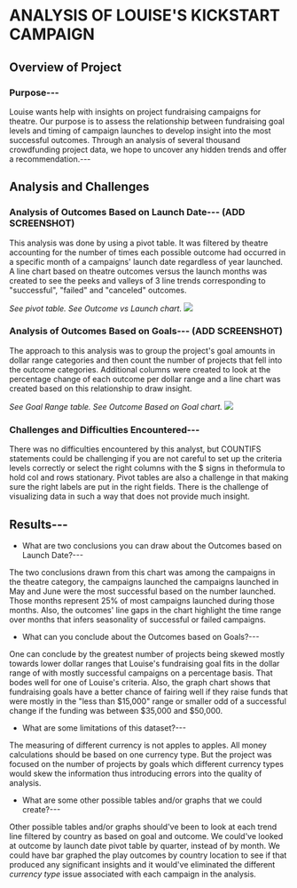 # **ANALYSIS OF LOUISE'S KICKSTART CAMPAIGN**

## **Overview of Project**
### Purpose---
Louise wants help with insights on project fundraising campaigns for theatre. 
Our purpose is to assess the relationship between fundraising goal levels and 
timing of campaign launches to develop insight into the most successful outcomes. 
Through an analysis of several thousand crowdfunding project data, we hope to 
uncover any hidden trends and offer a recommendation.---


## Analysis and Challenges
### Analysis of Outcomes Based on Launch Date--- (ADD SCREENSHOT)

This analysis was done by using a pivot table. It was filtered by theatre
accounting for the number of times each possible outcome had occurred in a specific month
of a campaigns' launch date regardless of year launched. A line chart based on theatre
outcomes versus the launch months was created to see the peeks and valleys of 3 line 
trends corresponding to "successful", "failed" and "canceled" outcomes.

_See pivot table.  See Outcome vs Launch chart._
![](KJRE54/ProjectPics/Theater_Outcomes_vs_Launch.png)


### Analysis of Outcomes Based on Goals---  (ADD SCREENSHOT)
The approach to this analysis was to group the project's goal amounts in
dollar range categories and then count the number of projects that fell into
the outcome categories. Additional columns were created to look at the percentage
change of each outcome per dollar range and a line chart was created based
on this relationship to draw insight. 


_See Goal Range table.  See Outcome Based on Goal chart._
![](KJRE54/ProjectPics/Outcomes_vs_Goals.png)

### Challenges and Difficulties Encountered---
There was no difficulties encountered by this analyst, but COUNTIFS statements 
could be challenging if you are not careful to set up the criteria levels 
correctly or select the right columns with the $ signs in theformula to hold
 col and rows stationary.  Pivot tables are also a challenge in that making sure
the right labels are put in the right fields. There is the challenge
of visualizing data in such a way that does not provide much insight.

## Results---

- What are two conclusions you can draw about the Outcomes based on Launch Date?---

The two conclusions drawn from this chart was among the campaigns in the theatre
category, the campaigns launched the campaigns launched in May and June were the
most successful based on the number launched. Those months represent 25% of most
campaigns launched during those months. Also, the outcomes' line gaps in the chart 
highlight the time range over months that infers seasonality of successful or failed campaigns.

- What can you conclude about the Outcomes based on Goals?---

One can conclude by the greatest number of projects being skewed mostly towards
lower dollar ranges that Louise's fundraising goal fits in the dollar range of
with mostly successful campaigns on a percentage basis. That bodes well for one
of Louise's criteria.  Also, the graph chart shows that fundraising goals have a better
chance of fairing well if they raise funds that were mostly in the "less than $15,000" range
or smaller odd of a successful change if the funding was between $35,000 and $50,000. 

- What are some limitations of this dataset?---

The measuring of different currency is not apples to apples. All money 
calculations should be based on one currency type.  But the project was focused
on the number of projects by goals which different currency types would skew the information
thus introducing errors into the quality of analysis.

- What are some other possible tables and/or graphs that we could create?---

Other possible tables and/or graphs should've been to look at each trend line filtered by 
country as based on goal and outcome. We could've looked at outcome by launch date pivot 
table by quarter, instead of by month. We could have bar graphed the play outcomes by 
country location to see if that produced any significant insights and it would've eliminated 
the different _currency type_ issue associated with each campaign in the analysis.


